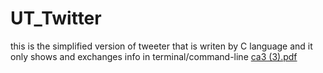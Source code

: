 # UT_Twitter
this is the simplified version of tweeter that is writen by C language and it only shows and exchanges info in terminal/command-line
[ca3 (3).pdf](https://github.com/MahdyMokh7/UT_Twitter/files/11655459/ca3.3.pdf)
